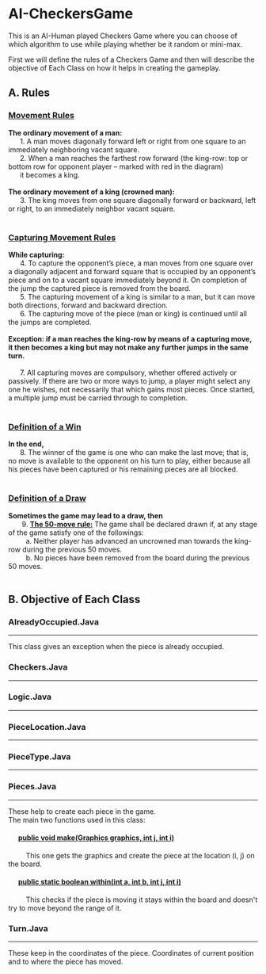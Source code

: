 # AI-CheckersGame
This is an AI-Human played Checkers Game where you can choose of which algorithm to use while playing whether be it random or mini-max.

First we will define the rules of a Checkers Game and then will describe the objective of Each Class on how it helps in creating the gameplay.

## A. Rules

### <ins>Movement Rules</ins>
 **The ordinary movement of a man:**<br />
   &nbsp;&nbsp;&nbsp;&nbsp;&nbsp;&nbsp;1. A man moves diagonally forward left or right from one square to an immediately
           neighboring vacant square.<br />
   &nbsp;&nbsp;&nbsp;&nbsp;&nbsp;&nbsp;2. When a man reaches the farthest row forward (the king-row: top or bottom row
          for opponent player – marked with red in the diagram)</br>&nbsp;&nbsp;&nbsp;&nbsp;&nbsp;&nbsp;it becomes a king.<br /><br />
 **The ordinary movement of a king (crowned man):**<br />
    &nbsp;&nbsp;&nbsp;&nbsp;&nbsp;&nbsp;3. The king moves from one square diagonally forward or backward, left or right, to
       an immediately neighbor vacant square.<br /><br />

### <ins>Capturing Movement Rules</ins><br />
**While capturing:**<br />
    &nbsp;&nbsp;&nbsp;&nbsp;&nbsp;&nbsp;4. To capture the opponent’s piece, a man moves from one square over a diagonally
        adjacent and forward square that is occupied by an opponent’s piece and on to a
        vacant square immediately beyond it. On completion of the jump the captured
        piece is removed from the board.<br />
    &nbsp;&nbsp;&nbsp;&nbsp;&nbsp;&nbsp;5. The capturing movement of a king is similar to a man, but it can move both
        directions, forward and backward direction.<br />
    &nbsp;&nbsp;&nbsp;&nbsp;&nbsp;&nbsp;6. The capturing move of the piece (man or king) is continued until all the jumps are
        completed.<br /><br />
**Exception: if a man reaches the king-row by means of a capturing move, it then becomes
a king but may not make any further jumps in the same turn.**<br /><br />
    &nbsp;&nbsp;&nbsp;&nbsp;&nbsp;&nbsp;7. All capturing moves are compulsory, whether offered actively or passively. If
        there are two or more ways to jump, a player might select any one he wishes, not
        necessarily that which gains most pieces. Once started, a multiple jump must be
        carried through to completion.<br /><br />
        
### <ins>Definition of a Win</ins>

**In the end,**<br />
     &nbsp;&nbsp;&nbsp;&nbsp;&nbsp;&nbsp;8. The winner of the game is one who can make the last move; that is, no move is
available to the opponent on his turn to play, either because all his pieces have
been captured or his remaining pieces are all blocked.<br /><br />
### <ins>Definition of a Draw</ins>

**Sometimes the game may lead to a draw, then**<br />
    &nbsp;&nbsp;&nbsp;&nbsp;&nbsp;&nbsp; 9. **<ins>The 50-move rule:</ins>** The game shall be declared drawn if, at any stage of the game
         satisfy one of the followings:<br />
      &nbsp;&nbsp;&nbsp;&nbsp;&nbsp;&nbsp;&nbsp;&nbsp; a. Neither player has advanced an uncrowned man towards the king-row
during the previous 50 moves.<br />
      &nbsp;&nbsp;&nbsp;&nbsp;&nbsp;&nbsp;&nbsp;&nbsp; b. No pieces have been removed from the board during the previous 50
moves.<br /><br />

## B. Objective of Each Class

### AlreadyOccupied.Java
----
This class gives an exception when the piece is already occupied.<br />

### Checkers.Java
----

### Logic.Java
----

### PieceLocation.Java
----

### PieceType.Java
----

### Pieces.Java
----
These help to create each piece in the game. <br/>The main two functions used in this class:
####  &nbsp;&nbsp;&nbsp;&nbsp;&nbsp;&nbsp;<ins>public void make(Graphics graphics, int j, int i)</ins>
&nbsp;&nbsp;&nbsp;&nbsp;&nbsp;&nbsp;&nbsp;&nbsp;   This one gets the graphics and create the piece at the location (i, j) on the board.

#### &nbsp;&nbsp;&nbsp;&nbsp;&nbsp;&nbsp;<ins>public static boolean within(int a, int b, int j, int i)</ins>
&nbsp;&nbsp;&nbsp;&nbsp;&nbsp;&nbsp;&nbsp;&nbsp;   This checks if the piece is moving it stays within the board and doesn't try to move beyond the range of it.

### Turn.Java
----
These keep in the coordinates of the piece. Coordinates of current position and to where the piece has moved.
